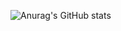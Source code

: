 ![Anurag's GitHub stats](https://github-readme-stats.vercel.app/api?username=DarsoX&show_icons=true&theme=radical)
